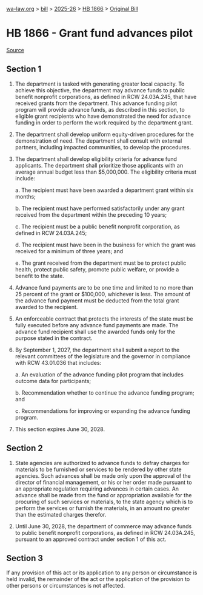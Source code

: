[wa-law.org](/) > [bill](/bill/) > [2025-26](/bill/2025-26/) > [HB 1866](/bill/2025-26/hb/1866/) > [Original Bill](/bill/2025-26/hb/1866/1/)

# HB 1866 - Grant fund advances pilot

[Source](http://lawfilesext.leg.wa.gov/biennium/2025-26/Pdf/Bills/House%20Bills/1866.pdf)

## Section 1
1. The department is tasked with generating greater local capacity. To achieve this objective, the department may advance funds to public benefit nonprofit corporations, as defined in RCW 24.03A.245, that have received grants from the department. This advance funding pilot program will provide advance funds, as described in this section, to eligible grant recipients who have demonstrated the need for advance funding in order to perform the work required by the department grant.

2. The department shall develop uniform equity-driven procedures for the demonstration of need. The department shall consult with external partners, including impacted communities, to develop the procedures.

3. The department shall develop eligibility criteria for advance fund applicants. The department shall prioritize those applicants with an average annual budget less than $5,000,000. The eligibility criteria must include:

    a. The recipient must have been awarded a department grant within six months;

    b. The recipient must have performed satisfactorily under any grant received from the department within the preceding 10 years;

    c. The recipient must be a public benefit nonprofit corporation, as defined in RCW 24.03A.245;

    d. The recipient must have been in the business for which the grant was received for a minimum of three years; and

    e. The grant received from the department must be to protect public health, protect public safety, promote public welfare, or provide a benefit to the state.

4. Advance fund payments are to be one time and limited to no more than 25 percent of the grant or $100,000, whichever is less. The amount of the advance fund payment must be deducted from the total grant awarded to the recipient.

5. An enforceable contract that protects the interests of the state must be fully executed before any advance fund payments are made. The advance fund recipient shall use the awarded funds only for the purpose stated in the contract.

6. By September 1, 2027, the department shall submit a report to the relevant committees of the legislature and the governor in compliance with RCW 43.01.036 that includes:

    a. An evaluation of the advance funding pilot program that includes outcome data for participants;

    b. Recommendation whether to continue the advance funding program; and

    c. Recommendations for improving or expanding the advance funding program.

7. This section expires June 30, 2028.

## Section 2
1. State agencies are authorized to advance funds to defray charges for materials to be furnished or services to be rendered by other state agencies. Such advances shall be made only upon the approval of the director of financial management, or his or her order made pursuant to an appropriate regulation requiring advances in certain cases. An advance shall be made from the fund or appropriation available for the procuring of such services or materials, to the state agency which is to perform the services or furnish the materials, in an amount no greater than the estimated charges therefor.

2. Until June 30, 2028, the department of commerce may advance funds to public benefit nonprofit corporations, as defined in RCW 24.03A.245, pursuant to an approved contract under section 1 of this act.

## Section 3
If any provision of this act or its application to any person or circumstance is held invalid, the remainder of the act or the application of the provision to other persons or circumstances is not affected.
